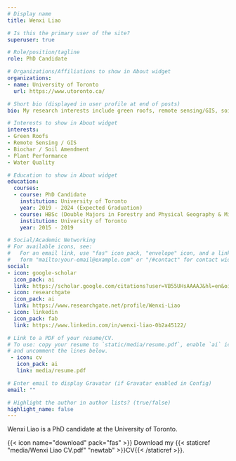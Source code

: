 ```yaml
---
# Display name
title: Wenxi Liao

# Is this the primary user of the site?
superuser: true

# Role/position/tagline
role: PhD Candidate

# Organizations/Affiliations to show in About widget
organizations:
- name: University of Toronto
  url: https://www.utoronto.ca/

# Short bio (displayed in user profile at end of posts)
bio: My research interests include green roofs, remote sensing/GIS, soil amendment, plant performance, water quality.

# Interests to show in About widget
interests:
- Green Roofs
- Remote Sensing / GIS
- Biochar / Soil Amendment
- Plant Performance
- Water Quality

# Education to show in About widget
education:
  courses:
  - course: PhD Candidate
    institution: University of Toronto
    year: 2019 - 2024 (Expected Graduation)
  - course: HBSc (Double Majors in Forestry and Physical Geography & Minor in GIS)
    institution: University of Toronto
    year: 2015 - 2019

# Social/Academic Networking
# For available icons, see: 
#   For an email link, use "fas" icon pack, "envelope" icon, and a link in the
#   form "mailto:your-email@example.com" or "/#contact" for contact widget.
social:
- icon: google-scholar
  icon_pack: ai
  link: https://scholar.google.com/citations?user=VB55UHsAAAAJ&hl=en&oi=ao
- icon: researchgate
  icon_pack: ai
  link: https://www.researchgate.net/profile/Wenxi-Liao
- icon: linkedin
  icon_pack: fab
  link: https://www.linkedin.com/in/wenxi-liao-0b2a45122/

# Link to a PDF of your resume/CV.
# To use: copy your resume to `static/media/resume.pdf`, enable `ai` icons in `params.toml`, 
# and uncomment the lines below.
 - icon: cv
   icon_pack: ai
   link: media/resume.pdf

# Enter email to display Gravatar (if Gravatar enabled in Config)
email: ""

# Highlight the author in author lists? (true/false)
highlight_name: false
---
```


Wenxi Liao is a PhD candidate at the University of Toronto.

{{< icon name="download" pack="fas" >}} Download my {{< staticref "media/Wenxi Liao CV.pdf" "newtab" >}}CV{{< /staticref >}}.
